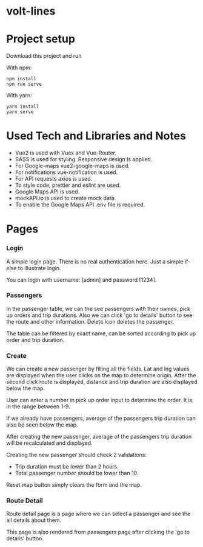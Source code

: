 # volt-lines

# Project setup

Download this project and run

With npm:

```
npm install
npm run serve
```

With yarn:

```
yarn install
yarn serve
```


# Used Tech and Libraries and Notes

- Vue2 is used with Vuex and Vue-Router.
- SASS is used for styling. Responsive design is applied.
- For Google-maps vue2-google-maps is used.
- For notifications vue-notification is used.
- For API requests axios is used.
- To style code, prettier and eslint are used.
- Google Maps API is used.
- mockAPI.io is used to create mock data.
- To enable the Google Maps API .env file is required.

# Pages

### Login

A simple login page. There is no real authentication here. Just a simple if-else to illustrate login.

You can login with username: [admin] and password [1234].

### Passengers

In the passenger table, we can the see passengers with their names, pick up orders and trip durations. Also we can click 'go to details' button to see the route and other information. Delete icon deletes the passenger.

The table can be filtered by exact name, can be sorted according to pick up order and trip duration.

### Create

We can create a new passenger by filling all the fields. Lat and lng values are displayed when the user clicks on the map to determine origin. After the second click route is displayed, distance and trip duration are also displayed below the map.

User can enter a number in pick up order input to determine the order. It is in the range between 1-9.

If we already have passengers, average of the passengers trip duration can also be seen below the map.

After creating the new passenger, average of the passengers trip duration will be recalculated and displayed.

Creating the new passenger should check 2 validations:

- Trip duration must be lower than 2 hours.
- Total passenger number should be lower than 10.

Reset map button simply clears the form and the map.


### Route Detail

Route detail page is a page where we can select a passenger and see the all details about them. 

This page is also rendered from passengers page after clicking the 'go to details' button.

